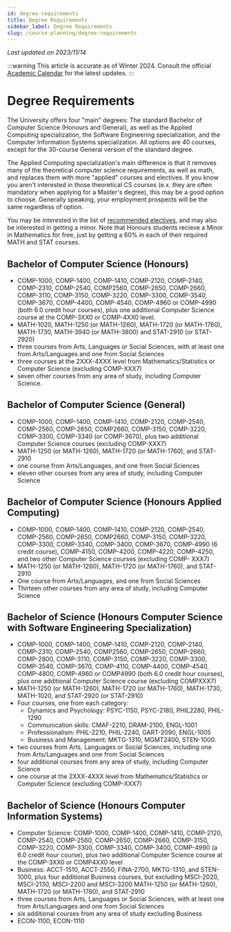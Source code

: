 ```yaml
---
id: degree-requirements
title: Degree Requirements
sidebar_label: Degree Requirements
slug: /course-planning/degree-requirements
---
```


_Last updated on 2023/11/14_

:::warning
This article is accurate as of Winter 2024. Consult the official [Academic Calendar](https://www.uwindsor.ca/secretariat/282/undergraduate-and-graduate-calendars) for the latest updates.
:::

# Degree Requirements

The University offers four "main" degrees: The standard Bachelor of Computer Science (Honours and General), as well as the Applied Computing specialization, the Software Engineering specialization, and the Computer Information Systems specialization. All options are 40 courses, except for the 30-course General version of the standard degree.

The Applied Computing specialization's main difference is that it removes many of the theoretical computer science requirements, as well as math, and replaces them with more "applied" courses and electives. If you know you aren't interested in those theoretical CS courses (e.x. they are often mandatory when applying for a Master's degree), this may be a good option to choose. Generally speaking, your employment prospects will be the same regardless of option.

You may be interested in the list of [recommended electives](https://github.com/uwindsorcss/wiki/blob/master/courses/course-planning/electives.md), and may also be interested in getting a minor. Note that Honours students recieve a Minor in Mathematics for free, just by getting a 60% in each of their required MATH and STAT courses.


## Bachelor of Computer Science (Honours)
- COMP-1000, COMP-1400, COMP-1410, COMP-2120, COMP-2140, COMP-2310, COMP-2540, COMP2560, COMP-2650, COMP-2660, COMP-3110, COMP-3150, COMP-3220, COMP-3300, COMP-3540,
COMP-3670, COMP-4400, COMP-4540, COMP-4960 or COMP-4990 (both 6.0 credit hour courses), plus one additional Computer Science course at the COMP-3XX0 or COMP-4XX0 level.
- MATH-1020, MATH-1250 (or MATH-1260), MATH-1720 (or MATH-1760), MATH-1730, MATH-3940 (or MATH-3800) and STAT-2910 (or STAT-2920)
- three courses from Arts, Languages or Social Sciences, with at least one from Arts/Languages and one from Social Sciences
- three courses at the 2XXX-4XXX level from Mathematics/Statistics or Computer Science (excluding COMP-XXX7)
- seven other courses from any area of study, including Computer Science.

## Bachelor of Computer Science (General)
- COMP-1000, COMP-1400, COMP-1410, COMP-2120, COMP-2540, COMP-2560, COMP-2650, COMP2660, COMP-3150, COMP-3220, COMP-3300, COMP-3340 (or COMP-3670), plus two additional
Computer Science courses (excluding COMP-XXX7)
- MATH-1250 (or MATH-1260), MATH-1720 (or MATH-1760), and STAT-2910
- one course from Arts/Languages, and one from Social Sciences
- eleven other courses from any area of study, including Computer Science

## Bachelor of Computer Science (Honours Applied Computing)
- COMP-1000, COMP-1400, COMP-1410, COMP-2120, COMP-2540, COMP-2560, COMP-2650, COMP2660, COMP-3150, COMP-3220, COMP-3300, COMP-3340, COMP-3400, COMP-3670, COMP-4990 (6
credit course), COMP-4150, COMP-4200, COMP-4220, COMP-4250, and two other Computer Science courses (excluding COMP- XXX7)
- MATH-1250 (or MATH-1260), MATH-1720 (or MATH-1760), and STAT-2910
- One course from Arts/Languages, and one from Social Sciences
- Thirteen other courses from any area of study, including Computer Science

## Bachelor of Science (Honours Computer Science with Software Engineering Specialization)
- COMP-1000, COMP-1400, COMP-1410, COMP-2120, COMP-2140, COMP-2310, COMP-2540, COMP2560, COMP-2650, COMP-2660, COMP-2800, COMP-3110, COMP-3150, COMP-3220, COMP-3300,
COMP-3540, COMP-3670, COMP-4110, COMP-4400, COMP-4540, COMP-4800, COMP-4960 or COMP4990 (both 6.0 credit hour courses), plus one additional Computer Science course (excluding COMPXXX7)
- MATH-1250 (or MATH-1260), MATH-1720 (or MATH-1760), MATH-1730, MATH-1020, and STAT-2920 (or STAT-2910)
- Four courses, one from each category:
    - Dynamics and Psychology: PSYC-1150, PSYC-2180, PHIL2280, PHIL-1290
    - Communication skills: CMAF-2210, DRAM-2100, ENGL-1001
    - Professionalism: PHIL-2210, PHIL-2240, GART-2090, ENGL-1005
    - Business and Management: MKTG-1310, MGMT2400, STEN-1000.
- two courses from Arts, Languages or Social Sciences, including one from Arts/Languages and one from Social Sciences
- four additional courses from any area of study, including Computer Science
- one course at the 2XXX-4XXX level from Mathematics/Statistics or Computer Science (excluding COMP-XXX7)

## Bachelor of Science (Honours Computer Information Systems)
-  Computer Science: COMP-1000, COMP-1400, COMP-1410, COMP-2120, COMP-2540, COMP-2560, COMP-2650, COMP-2660, COMP-3150, COMP-3220, COMP-3300, COMP-3340, COMP-3400, COMP-4990 (a 6.0 credit hour course), plus two additional Computer Science course at the COMP-3XX0 or COMP4XX0 level
- Business: ACCT-1510, ACCT-2550, FINA-2700, MKTG-1310, and STEN-1000, plus four additional Business courses, but excluding MSCI-2020, MSCI-2130, MSCI-2200 and MSCI-3200 MATH-1250 (or MATH-1260), MATH-1720 (or MATH-1760), and STAT-2910
- three courses from Arts, Languages or Social Sciences, with at least one from Arts/Languages and one from Social Sciences
- six additional courses from any area of study excluding Business
- ECON-1100, ECON-1110
